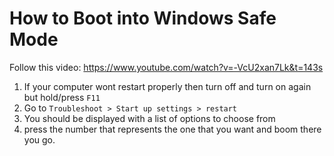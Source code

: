 # How to Boot into Windows Safe Mode

Follow this video: https://www.youtube.com/watch?v=-VcU2xan7Lk&t=143s

1. If your computer wont restart properly then turn off and turn on again but hold/press `F11`
2. Go to `Troubleshoot > Start up settings > restart`
3. You should be displayed with a list of options to choose from
4. press the number that represents the one that you want and boom there you go.